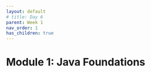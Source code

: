 ```yaml
---
layout: default
# title: Day 6
parent: Week 1
nav_order: 1
has_children: true
---
```


# Module 1: Java Foundations